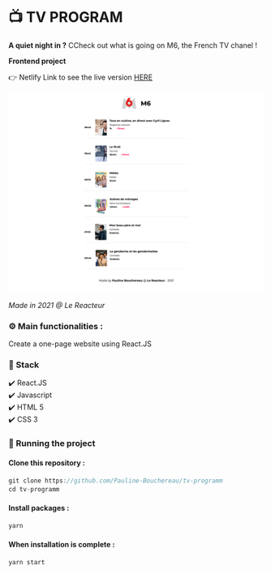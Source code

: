 # 📺  TV PROGRAM

**A quiet night in ?** CCheck out what is going on M6, the French TV chanel !

**Frontend project**

👉 Netlify Link to see the live version [HERE](https://tv-program-pb.netlify.app/)

![Screenshot of the website](./src/img/tvprog.png)

_Made in 2021 @ Le Reacteur_

### ⚙️ Main functionalities :

Create a one-page website using React.JS

### 🔧 Stack

✔️ React.JS  
✔️ Javascript  
✔️ HTML 5  
✔️ CSS 3

### 🚀 Running the project

#### Clone this repository :

```javascript
git clone https://github.com/Pauline-Bouchereau/tv-programm
cd tv-programm
```

#### Install packages :

```javascript
yarn
```

#### When installation is complete :

```javascript
yarn start
```
